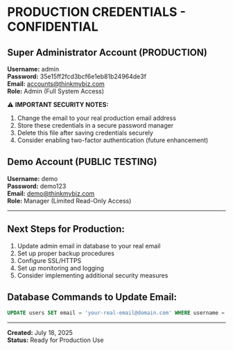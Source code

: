 # PRODUCTION CREDENTIALS - CONFIDENTIAL

## Super Administrator Account (PRODUCTION)
**Username:** admin  
**Password:** 35e15ff2fcd3bcf6e1eb81b24964de3f  
**Email:** accounts@thinkmybiz.com  
**Role:** Admin (Full System Access)  

⚠️ **IMPORTANT SECURITY NOTES:**
1. Change the email to your real production email address
2. Store these credentials in a secure password manager
3. Delete this file after saving credentials securely
4. Consider enabling two-factor authentication (future enhancement)

## Demo Account (PUBLIC TESTING)
**Username:** demo  
**Password:** demo123  
**Email:** demo@thinkmybiz.com  
**Role:** Manager (Limited Read-Only Access)  

---

## Next Steps for Production:
1. Update admin email in database to your real email
2. Set up proper backup procedures
3. Configure SSL/HTTPS
4. Set up monitoring and logging
5. Consider implementing additional security measures

## Database Commands to Update Email:
```sql
UPDATE users SET email = 'your-real-email@domain.com' WHERE username = 'admin';
```

---
**Created:** July 18, 2025  
**Status:** Ready for Production Use